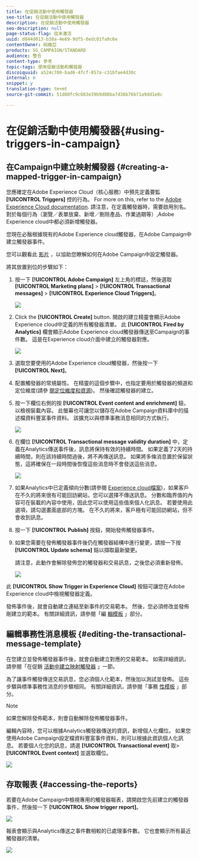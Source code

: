 ```yaml
---
title: 在促銷活動中使用觸發器
seo-title: 在促銷活動中使用觸發器
description: 在促銷活動中使用觸發器
seo-description: null
page-status-flag: 從未激活
uuid: d844d013-b38a-4e69-9df5-0edc01fa9c6e
contentOwner: 紹維亞
products: SG_CAMPAIGN/STANDARD
audience: 整合
content-type: 參考
topic-tags: 使用促銷活動和觸發器
discoiquuid: a524c700-bad6-4fcf-857a-c31bfae4d30c
internal: n
snippet: y
translation-type: tm+mt
source-git-commit: 51d80fc9c683e39b9d08ba7d36b76b71a9dd1e8c

---
```



# 在促銷活動中使用觸發器{#using-triggers-in-campaign}

## 在Campaign中建立映射觸發器 {#creating-a-mapped-trigger-in-campaign}

您應確定在Adobe Experience Cloud（核心服務）中預先定義要監 **[!UICONTROL Triggers]** 控的行為。 For more on this, refer to the [Adobe Experience Cloud documentation](https://marketing.adobe.com/resources/help/en_US/mcloud/triggers.html). 請注意，在定義觸發器時，需要啟用別名。 對於每個行為（瀏覽／表單放棄、新增／刪除產品、作業過期等）,Adobe Experience cloud中都必須新增觸發器。

您現在必鬚根據現有的Adobe Experience cloud觸發器，在Adobe Campaign中建立觸發器事件。

您可以觀看此 [影片](https://helpx.adobe.com/marketing-cloud/how-to/email-marketing.html#step-two) ，以協助您瞭解如何在Adobe Campaign中設定觸發器。

將其放置到位的步驟如下：

1. 按一下 **[!UICONTROL Adobe Campaign]** 左上角的標誌，然後選取 **[!UICONTROL Marketing plans]** &gt; **[!UICONTROL Transactional messages]** &gt; **[!UICONTROL Experience Cloud Triggers]**。

   ![](assets/remarketing_1.png)

1. Click the **[!UICONTROL Create]** button. 開啟的建立精靈會顯示Adobe Experience cloud中定義的所有觸發器清單。 此 **[!UICONTROL Fired by Analytics]** 欄會顯示Adobe Experience cloud觸發器傳送至Campaign的事件數。 這是在Experience cloud介面中建立的觸發器對應。

   ![](assets/remarketing_2.png)

1. 選取您要使用的Adobe Experience cloud觸發器，然後按一下 **[!UICONTROL Next]**。
1. 配置觸發器的常規屬性。 在精靈的這個步驟中，也指定要用於觸發器的頻道和定位維度(請參 [閱定位維度和資源](../../automating/using/query.md#targeting-dimensions-and-resources))。 然後確認觸發器的建立。
1. 按一下欄位右側的按 **[!UICONTROL Event content and enrichment]** 鈕，以檢視裝載內容。 此螢幕也可讓您以儲存在Adobe Campaign資料庫中的描述檔資料豐富事件資料。 該擴充以與標準事務消息相同的方式執行。

   ![](assets/remarketing_3.png)

1. 在欄位 **[!UICONTROL Transactional message validity duration]** 中，定義在Analytics傳送事件後，訊息將保持有效的持續時間。 如果定義了2天的持續時間，則在該持續時間過後，將不再傳送訊息。 如果將多條消息置於保留狀態，這將確保在一段時間後恢復這些消息時不會發送這些消息。

   ![](assets/remarketing_4.png)

1. 如果Analytics中已定義傾向分數(請參閱 [Experience cloud檔案](https://marketing.adobe.com/resources/help/en_US/insight/client/c_visitor_propensity.html))，如果客戶在不久的將來很有可能回訪網站，您可以選擇不傳送訊息。 分數和臨界值的內容可在裝載的內容中使用，因此您可以使用這些值來個人化訊息。 若要使用此選項，請勾選畫面底部的方塊。 在不久的將來，客戶極有可能回訪網站，但不會收到訊息。
1. 按一下 **[!UICONTROL Publish]** 按鈕，開始發佈觸發器事件。
1. 如果您需要在發佈觸發器事件後仍在觸發器結構中進行變更，請按一下按 **[!UICONTROL Update schema]** 鈕以擷取最新變更。

   請注意，此動作會解除發佈您的觸發器和交易訊息，之後您必須重新發佈。

   ![](assets/remarketing_11.png)

此 **[!UICONTROL Show Trigger in Experience Cloud]** 按鈕可讓您在Adobe Experience cloud中檢視觸發器定義。

發佈事件後，就會自動建立連結至新事件的交易範本。 然後，您必須修改並發佈剛建立的範本。 有關詳細資訊，請參閱「編 [輯模板](../../start/using/about-templates.md) 」部分。

## 編輯事務性消息模板 {#editing-the-transactional-message-template}

在您建立並發佈觸發器事件後，就會自動建立對應的交易範本。 如需詳細資訊，請參閱「在促銷 [活動中建立映射觸發器](#creating-a-mapped-trigger-in-campaign) 」一節。

為了讓事件觸發傳送交易訊息，您必須個人化範本，然後加以測試並發佈。 這些步驟與標準事務性消息的步驟相同。 有關詳細資訊，請參閱「事務 [性模板](../../channels/using/event-transactional-messages.md#personalizing-a-transactional-message) 」部分。

>[!NOTE]
>
>如果您解除發佈範本，則會自動解除發佈觸發器事件。

編輯內容時，您可以根據Analytics觸發器傳送的資訊，新增個人化欄位。 如果您使用Adobe Campaign設定檔資料豐富事件資料，則可以根據此資訊個人化訊息。 若要個人化您的訊息，請選 **[!UICONTROL Transactional event]** 取&gt; **[!UICONTROL Event context]** 並選取欄位。

![](assets/remarketing_8.png)

## 存取報表 {#accessing-the-reports}

若要在Adobe Campaign中檢視專用的觸發器報表，請開啟您先前建立的觸發器事件，然後按一下 **[!UICONTROL Show trigger report]**。

![](assets/remarketing_9.png)

報表會顯示與Analytics傳送之事件數相較的已處理事件數。 它也會顯示所有最近觸發器的清單。

![](assets/trigger_uc_browse_14.png)

